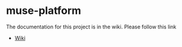 muse-platform
=============

The documentation for this project is in the wiki.  Please follow this link

* [Wiki](/wiki/)

